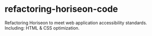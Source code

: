 # refactoring-horiseon-code
Refactoring Horiseon to meet web application accessibility standards. Including: HTML &amp; CSS optimization.  

